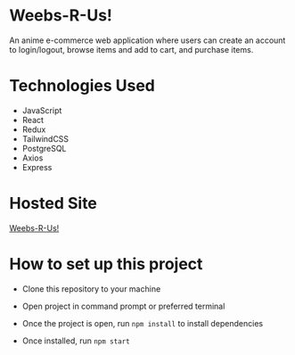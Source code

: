 # Weebs-R-Us!

An anime e-commerce web application where users can create an account to login/logout, browse items and add to cart, and purchase items.

# Technologies Used

* JavaScript
* React
* Redux
* TailwindCSS
* PostgreSQL
* Axios
* Express

# Hosted Site

[Weebs-R-Us!](https://weebs-r-us.herokuapp.com/)

# How to set up this project

* Clone this repository to your machine

* Open project in command prompt or preferred terminal

* Once the project is open, run `npm install` to install dependencies

* Once installed, run `npm start`

